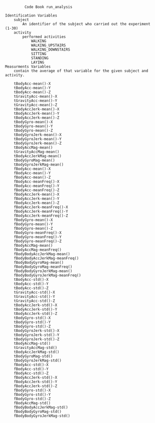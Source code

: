 

			 Code Book run_analysis
	
	Identification Variables
		subject	
			An identifier of the subject who carried out the experiment (1-30)
		activity	
			performed activities 
				WALKING
				WALKING_UPSTAIRS	
				WALKING_DOWNSTAIRS
				SITTING
				STANDING
				LAYING
	Measurments Variables
		contain the average of that variable for the given subject and activity.
	
		tBodyAcc-mean()-X
		tBodyAcc-mean()-Y
		tBodyAcc-mean()-Z
		tGravityAcc-mean()-X
		tGravityAcc-mean()-Y
		tGravityAcc-mean()-Z
		tBodyAccJerk-mean()-X
		tBodyAccJerk-mean()-Y
		tBodyAccJerk-mean()-Z
		tBodyGyro-mean()-X
		tBodyGyro-mean()-Y
		tBodyGyro-mean()-Z
		tBodyGyroJerk-mean()-X
		tBodyGyroJerk-mean()-Y
		tBodyGyroJerk-mean()-Z
		tBodyAccMag-mean()
		tGravityAccMag-mean()
		tBodyAccJerkMag-mean()
		tBodyGyroMag-mean()
		tBodyGyroJerkMag-mean()
		fBodyAcc-mean()-X
		fBodyAcc-mean()-Y
		fBodyAcc-mean()-Z
		fBodyAcc-meanFreq()-X
		fBodyAcc-meanFreq()-Y
		fBodyAcc-meanFreq()-Z
		fBodyAccJerk-mean()-X
		fBodyAccJerk-mean()-Y
		fBodyAccJerk-mean()-Z
		fBodyAccJerk-meanFreq()-X
		fBodyAccJerk-meanFreq()-Y
		fBodyAccJerk-meanFreq()-Z
		fBodyGyro-mean()-X
		fBodyGyro-mean()-Y
		fBodyGyro-mean()-Z
		fBodyGyro-meanFreq()-X
		fBodyGyro-meanFreq()-Y
		fBodyGyro-meanFreq()-Z
		fBodyAccMag-mean()
		fBodyAccMag-meanFreq()
		fBodyBodyAccJerkMag-mean()
		fBodyBodyAccJerkMag-meanFreq()
		fBodyBodyGyroMag-mean()
		fBodyBodyGyroMag-meanFreq()
		fBodyBodyGyroJerkMag-mean()
		fBodyBodyGyroJerkMag-meanFreq()
		tBodyAcc-std()-X
		tBodyAcc-std()-Y
		tBodyAcc-std()-Z
		tGravityAcc-std()-X
		tGravityAcc-std()-Y
		tGravityAcc-std()-Z
		tBodyAccJerk-std()-X
		tBodyAccJerk-std()-Y
		tBodyAccJerk-std()-Z
		tBodyGyro-std()-X
		tBodyGyro-std()-Y
		tBodyGyro-std()-Z
		tBodyGyroJerk-std()-X
		tBodyGyroJerk-std()-Y
		tBodyGyroJerk-std()-Z
		tBodyAccMag-std()
		tGravityAccMag-std()
		tBodyAccJerkMag-std()
		tBodyGyroMag-std()
		tBodyGyroJerkMag-std()
		fBodyAcc-std()-X
		fBodyAcc-std()-Y
		fBodyAcc-std()-Z
		fBodyAccJerk-std()-X
		fBodyAccJerk-std()-Y
		fBodyAccJerk-std()-Z
		fBodyGyro-std()-X
		fBodyGyro-std()-Y
		fBodyGyro-std()-Z
		fBodyAccMag-std()
		fBodyBodyAccJerkMag-std()
		fBodyBodyGyroMag-std()
		fBodyBodyGyroJerkMag-std()
